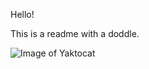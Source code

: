Hello!

This is a readme with a doddle.

![Image of Yaktocat](https://slummysinglemummy.files.wordpress.com/2011/01/doodle.jpg)
